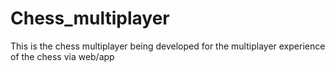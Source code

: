 # Chess_multiplayer
This is the chess multiplayer being developed for the multiplayer experience of the chess via web/app 
